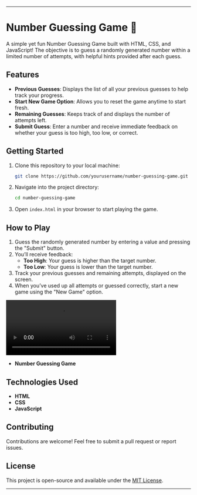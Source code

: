 
---

# Number Guessing Game 🎲

A simple yet fun Number Guessing Game built with HTML, CSS, and JavaScript! The objective is to guess a randomly generated number within a limited number of attempts, with helpful hints provided after each guess.

## Features

- **Previous Guesses**: Displays the list of all your previous guesses to help track your progress.
- **Start New Game Option**: Allows you to reset the game anytime to start fresh.
- **Remaining Guesses**: Keeps track of and displays the number of attempts left.
- **Submit Guess**: Enter a number and receive immediate feedback on whether your guess is too high, too low, or correct.
  
## Getting Started

1. Clone this repository to your local machine:
    ```bash
    git clone https://github.com/yourusername/number-guessing-game.git
    ```
2. Navigate into the project directory:
    ```bash
    cd number-guessing-game
    ```
3. Open `index.html` in your browser to start playing the game.

## How to Play

1. Guess the randomly generated number by entering a value and pressing the "Submit" button.
2. You’ll receive feedback:
   - **Too High**: Your guess is higher than the target number.
   - **Too Low**: Your guess is lower than the target number.
3. Track your previous guesses and remaining attempts, displayed on the screen.
4. When you’ve used up all attempts or guessed correctly, start a new game using the "New Game" option.

![Demo Video](video\Demo.mp4)

- **Number Guessing Game**
## Technologies Used

- **HTML**
- **CSS**
- **JavaScript**

## Contributing

Contributions are welcome! Feel free to submit a pull request or report issues.

## License

This project is open-source and available under the [MIT License](LICENSE).

---
